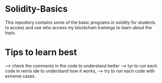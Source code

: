 # Solidity-Basics
This repostory contains some of the basic programs in solidity for students to access and use who access my blockchain trainings to learn about the topic.
# Tips to learn best
--> check the comments in the code to understand better
--> tyr to run each code in remix ide to understand how it works,
--> try to run each code with extreme cases. 
